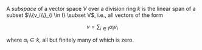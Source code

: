 A *subspace* of a vector space $V$ over a division ring $k$ is the linear span of a subset $\\{v_i\\}_{i \in I} \subset V$, i.e., all vectors of the form

$$
v = \sum_{i \in I} \alpha_i v_i
$$

where $\alpha_i \in k$, all but finitely many of which is zero.
